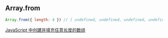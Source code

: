 ## Array.from

```js
Array.from({ length: 4 }) // [ undefined, undefined, undefined, undefined ]
```

[JavaScript 中创建并填充任意长度的数组](https://tie.pub/2019/09/creating-arrays/)
